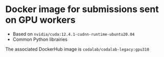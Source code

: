# Docker image for submissions sent on GPU workers

* Based on `nvidia/cuda:12.4.1-cudnn-runtime-ubuntu20.04`
* Common Python librairies

The associated DockerHub image is `codalab/codalab-legacy:gpu310`
